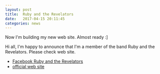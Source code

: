 ```yaml
---
layout: post
title:  Ruby and the Revelators
date:   2017-04-15 20:11:45
categories: news
---
```


Now I'm building my new web site. Almost ready :] 

Hi all, I'm happy to announce that I'm a member of the band Ruby and the Revelators.  Please check web site.


* [Facebook Ruby and the Revelators](https://www.facebook.com/rubyandtherevelators/)
* [official web site](http://www.rubyandtherevelators.co.uk/)